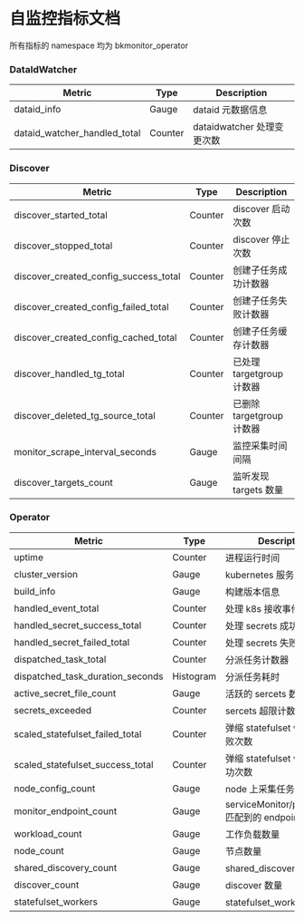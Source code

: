 # 自监控指标文档

所有指标的 namespace 均为 bkmonitor_operator

### DataIdWatcher

| Metric                       | Type    | Description          |
|------------------------------|---------|----------------------|
| dataid_info                  | Gauge   | dataid 元数据信息         |
| dataid_watcher_handled_total | Counter | dataidwatcher 处理变更次数 |

### Discover

| Metric                                | Type    | Description         |
|---------------------------------------|---------|---------------------|
| discover_started_total                | Counter | discover 启动次数       |
| discover_stopped_total                | Counter | discover 停止次数       |
| discover_created_config_success_total | Counter | 创建子任务成功计数器          |
| discover_created_config_failed_total  | Counter | 创建子任务失败计数器          |
| discover_created_config_cached_total  | Counter | 创建子任务缓存计数器          |
| discover_handled_tg_total             | Counter | 已处理 targetgroup 计数器 |
| discover_deleted_tg_source_total      | Counter | 已删除 targetgroup 计数器 |
| monitor_scrape_interval_seconds       | Gauge   | 监控采集时间间隔            |
| discover_targets_count                | Gauge   | 监听发现 targets 数量     |

### Operator

| Metric                           | Type      | Description                                 |
|----------------------------------|-----------|---------------------------------------------|
| uptime                           | Counter   | 进程运行时间                                      |
| cluster_version                  | Gauge     | kubernetes 服务端版本                            |
| build_info                       | Gauge     | 构建版本信息                                      |
| handled_event_total              | Counter   | 处理 k8s 接收事件总数                               |
| handled_secret_success_total     | Counter   | 处理 secrets 成功次数                             |
| handled_secret_failed_total      | Counter   | 处理 secrets 失败次数                             |
| dispatched_task_total            | Counter   | 分派任务计数器                                     |
| dispatched_task_duration_seconds | Histogram | 分派任务耗时                                      |
| active_secret_file_count         | Gauge     | 活跃的 sercets 数量                              |
| secrets_exceeded                 | Counter   | sercets 超限计数器                               |
| scaled_statefulset_failed_total  | Counter   | 弹缩 statefulset worker 失败次数                  |
| scaled_statefulset_success_total | Counter   | 弹缩 statefulset worker 成功次数                  |
| node_config_count                | Gauge     | node 上采集任务数量                                |
| monitor_endpoint_count           | Gauge     | serviceMonitor/podMonitor 匹配到的 endpoints 数量 |
| workload_count                   | Gauge     | 工作负载数量                                      |
| node_count                       | Gauge     | 节点数量                                        |
| shared_discovery_count           | Gauge     | shared_discovery 数量                         |
| discover_count                   | Gauge     | discover 数量                                 |
| statefulset_workers              | Gauge     | statefulset_workers 数量                      |
